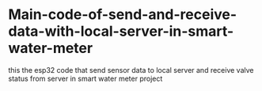 # Main-code-of-send-and-receive-data-with-local-server-in-smart-water-meter
this the esp32 code that send sensor data to local server and receive valve status from server in smart water meter project

